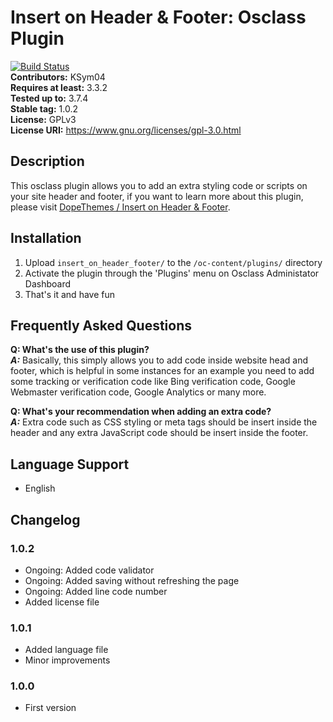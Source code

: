 # Insert on Header & Footer: Osclass Plugin  
[![Build Status](https://travis-ci.org/KSym04/insert_on_header_footer.svg?branch=master)](https://travis-ci.org/KSym04/insert_on_header_footer)   
**Contributors:** KSym04  
**Requires at least:** 3.3.2  
**Tested up to:** 3.7.4  
**Stable tag:** 1.0.2  
**License:** GPLv3  
**License URI:** https://www.gnu.org/licenses/gpl-3.0.html  

## Description ##

This osclass plugin allows you to add an extra styling code or scripts on your site header and footer, if you want to learn more about this plugin, please visit [DopeThemes / Insert on Header & Footer](https://www.dopethemes.com/plugins/insert-on-header-footer/ "DopeThemes / Insert on Header & Footer").

## Installation ##
1. Upload `insert_on_header_footer/` to the `/oc-content/plugins/` directory
2. Activate the plugin through the 'Plugins' menu on Osclass Administator Dashboard
3. That's it and have fun

## Frequently Asked Questions ##
**Q: What's the use of this plugin?**  
**_A:_** Basically, this simply allows you to add code inside website head and footer, which is helpful in some instances for an example you need to add some tracking or verification code like Bing verification code, Google Webmaster verification code, Google Analytics or many more.

**Q: What's your recommendation when adding an extra code?**  
**_A:_** Extra code such as CSS styling or meta tags should be insert inside the header and any extra JavaScript code should be insert inside the footer.  

## Language Support ##  

* English

## Changelog ##

### 1.0.2 ###
* Ongoing: Added code validator
* Ongoing: Added saving without refreshing the page
* Ongoing: Added line code number
* Added license file

### 1.0.1 ###
* Added language file
* Minor improvements

### 1.0.0 ###
* First version
